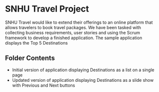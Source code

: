 # SNHU Travel Project
SNHU Travel would like to extend their offerings to an online platform that allows travelers to book travel packages. We have been tasked with 
collecting business requirements, user stories and using the Scrum framework to develop a finished application. The sample application displays the Top 5 Destinations

## Folder Contents
* Initial version of application displaying Destinations as a list on a single page
* Updated version of application displaying Destinations as a slide show with Previous and Next buttons
